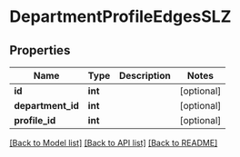 # DepartmentProfileEdgesSLZ

## Properties
Name | Type | Description | Notes
------------ | ------------- | ------------- | -------------
**id** | **int** |  | [optional] 
**department_id** | **int** |  | [optional] 
**profile_id** | **int** |  | [optional] 

[[Back to Model list]](../README.md#documentation-for-models) [[Back to API list]](../README.md#documentation-for-api-endpoints) [[Back to README]](../README.md)

